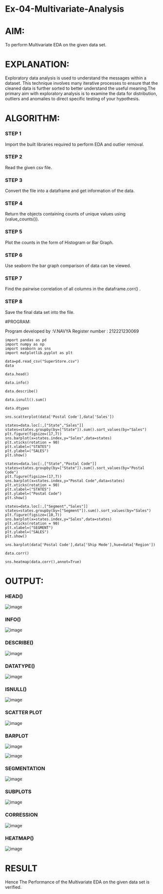 # Ex-04-Multivariate-Analysis

# AIM:

   To perform Multivariate EDA on the given data set.

# EXPLANATION:

Exploratory data analysis is used to understand the messages within a dataset. This technique involves many iterative processes to ensure that the cleaned data is further sorted to better understand the useful meaning.The primary aim with exploratory analysis is to examine the data for distribution, outliers and anomalies to direct specific testing of your hypothesis.

# ALGORITHM:

### STEP 1

Import the built libraries required to perform EDA and outlier removal.

### STEP 2

Read the given csv file.

### STEP 3

Convert the file into a dataframe and get information of the data.

### STEP 4

Return the objects containing counts of unique values using (value_counts()).

### STEP 5

Plot the counts in the form of Histogram or Bar Graph.

### STEP 6

Use seaborn the bar graph comparison of data can be viewed.

### STEP 7

Find the pairwise correlation of all columns in the dataframe.corr() .

### STEP 8

Save the final data set into the file.

#PROGRAM:


Program developed by :V.NAVYA
Register number : 212221230069

```
import pandas as pd
import numpy as np
import seaborn as sns
import matplotlib.pyplot as plt

data=pd.read_csv("SuperStore.csv")
data

data.head()

data.info()

data.describe()

data.isnull().sum()

data.dtypes

sns.scatterplot(data['Postal Code'],data['Sales'])

states=data.loc[:,["State","Sales"]] 
states=states.groupby(by=["State"]).sum().sort_values(by="Sales") 
plt.figure(figsize=(17,7)) 
sns.barplot(x=states.index,y="Sales",data=states) 
plt.xticks(rotation = 90) 
plt.xlabel=("STATES")
plt.ylabel=("SALES") 
plt.show()

states=data.loc[:,["State","Postal Code"]] 
states=states.groupby(by=["State"]).sum().sort_values(by="Postal Code") 
plt.figure(figsize=(17,7)) 
sns.barplot(x=states.index,y="Postal Code",data=states) 
plt.xticks(rotation = 90) 
plt.xlabel=("STATES") 
plt.ylabel=("Postal Code") 
plt.show()

states=data.loc[:,["Segment","Sales"]] 
states=states.groupby(by=["Segment"]).sum().sort_values(by="Sales") 
plt.figure(figsize=(10,7)) 
sns.barplot(x=states.index,y="Sales",data=states) 
plt.xticks(rotation = 90) 
plt.xlabel=("SEGMENT") 
plt.ylabel=("SALES") 
plt.show()

sns.barplot(data['Postal Code'],data['Ship Mode'],hue=data['Region'])

data.corr()

sns.heatmap(data.corr(),annot=True)

```

# OUTPUT:

### HEAD()

![image](https://user-images.githubusercontent.com/94165327/194203986-fbef5104-b3c3-4855-9bb0-f59e13771d7b.png)

### INFO()

![image](https://user-images.githubusercontent.com/94165327/194204042-4a1c4199-8857-4b06-80ac-4b2c5013504d.png)


### DESCRIBE()

![image](https://user-images.githubusercontent.com/94165327/194204097-c51be8a2-9ee0-4597-bcb2-776e2b3dfcc1.png)

### DATATYPE()

![image](https://user-images.githubusercontent.com/94165327/194204142-1fb99a62-77be-45f7-a8db-d2c9c4c9fb8f.png)

### ISNULL()

![image](https://user-images.githubusercontent.com/94165327/194204280-dc5debd0-db34-4a65-b8d7-d0b5449dc8dd.png)

### SCATTER PLOT

![image](https://user-images.githubusercontent.com/94165327/194204330-7d6d33eb-0c1f-4457-8ba2-2a9830830bd2.png)

### BARPLOT

![image](https://user-images.githubusercontent.com/94165327/194204412-0ac97616-e5ac-4d98-a410-e03f1371a404.png)


![image](https://user-images.githubusercontent.com/94165327/194204457-f0cd920c-59fd-47b0-9cf3-4c933d9c5ab0.png)

### SEGMENTATION

![image](https://user-images.githubusercontent.com/94165327/194204533-62b31b29-6a85-4871-b754-4c913f882303.png)

### SUBPLOTS

![image](https://user-images.githubusercontent.com/94165327/194204667-71430e60-8c1b-419f-96bd-68137d27e87f.png)

### CORRESSION

![image](https://user-images.githubusercontent.com/94165327/194204724-c951e9ff-2c04-4fc6-8f84-48b9d10acb6b.png)

### HEATMAP()

![image](https://user-images.githubusercontent.com/94165327/194204825-a691a633-2f41-48e3-a207-c7425ca0bb78.png)

# RESULT

Hence The Performance of the  Multivariate EDA on the given data set is verified.





